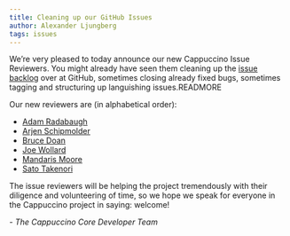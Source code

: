 ```yaml
---
title: Cleaning up our GitHub Issues
author: Alexander Ljungberg
tags: issues
---
```


We’re very pleased to today announce our new Cappuccino Issue Reviewers.
You might already have seen them cleaning up the [issue
backlog](https://github.com/cappuccino/cappuccino/issues) over at
GitHub, sometimes closing already fixed bugs, sometimes tagging and
structuring up languishing issues.READMORE

Our new reviewers are (in alphabetical order):

-   [Adam Radabaugh](http://github.com/aradabaugh)
-   [Arjen Schipmolder](http://github.com/schipmolder)
-   [Bruce Doan](http://github.com/rgv151)
-   [Joe Wollard](http://github.com/buffalo)
-   [Mandaris Moore](http://github.com/mandaris)
-   [Sato Takenori](http://github.com/ggsato)

The issue reviewers will be helping the project tremendously with their
diligence and volunteering of time, so we hope we speak for everyone in
the Cappuccino project in saying: welcome!

*- The Cappuccino Core Developer Team*
